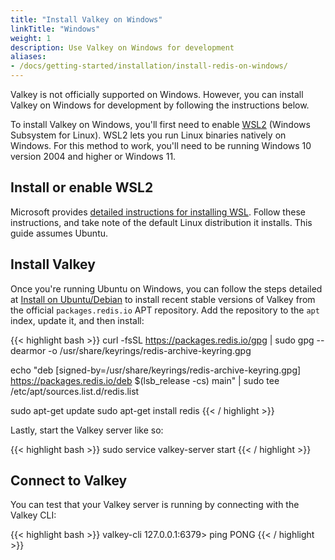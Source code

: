 ```yaml
---
title: "Install Valkey on Windows"
linkTitle: "Windows"
weight: 1
description: Use Valkey on Windows for development
aliases:
- /docs/getting-started/installation/install-redis-on-windows/
---
```


Valkey is not officially supported on Windows. However, you can install Valkey on Windows for development by following the instructions below.

To install Valkey on Windows, you'll first need to enable [WSL2](https://docs.microsoft.com/en-us/windows/wsl/install) (Windows Subsystem for Linux). WSL2 lets you run Linux binaries natively on Windows. For this method to work, you'll need to be running Windows 10 version 2004 and higher or Windows 11.

## Install or enable WSL2

Microsoft provides [detailed instructions for installing WSL](https://docs.microsoft.com/en-us/windows/wsl/install). Follow these instructions, and take note of the default Linux distribution it installs. This guide assumes Ubuntu.

## Install Valkey

Once you're running Ubuntu on Windows, you can follow the steps detailed at [Install on Ubuntu/Debian](/docs/install/install-redis/install-redis-on-linux#install-on-ubuntu-debian) to install recent stable versions of Valkey from the official `packages.redis.io` APT repository.
Add the repository to the <code>apt</code> index, update it, and then install:

{{< highlight bash  >}}
curl -fsSL https://packages.redis.io/gpg | sudo gpg --dearmor -o /usr/share/keyrings/redis-archive-keyring.gpg

echo "deb [signed-by=/usr/share/keyrings/redis-archive-keyring.gpg] https://packages.redis.io/deb $(lsb_release -cs) main" | sudo tee /etc/apt/sources.list.d/redis.list

sudo apt-get update
sudo apt-get install redis
{{< / highlight  >}}

Lastly, start the Valkey server like so:

{{< highlight bash  >}}
sudo service valkey-server start
{{< / highlight  >}}

## Connect to Valkey

You can test that your Valkey server is running by connecting with the Valkey CLI:

{{< highlight bash  >}}
valkey-cli 
127.0.0.1:6379> ping
PONG
{{< / highlight >}}
